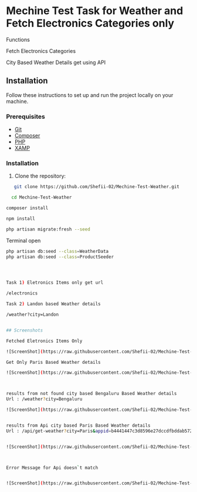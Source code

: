 
# Mechine Test Task for Weather  and Fetch Electronics  Categories only

Functions 

Fetch Electronics  Categories

City Based Weather Details get using API 

## Installation
Follow these instructions to set up and run the project locally on your machine.

### Prerequisites

- [Git](https://git-scm.com/)
- [Composer](https://getcomposer.org/)
- [PHP](https://www.php.net/)
- [XAMP](https://www.apachefriends.org/)

### Installation

1. Clone the repository:

```bash
   git clone https://github.com/Shefii-02/Mechine-Test-Weather.git
```
 ```bash
   cd Mechine-Test-Weather
```

 ```bash
composer install
```
 ```bash
npm install
```


 ```bash
 php artisan migrate:fresh --seed
```
Terminal open

 ```bash
php artisan db:seed --class=WeatherData
php artisan db:seed --class=ProductSeeder   




 Task 1) Eletronics Items only get url

/electronics

 Task 2) Landon based Weather details 

/weather?city=Landon


## Screenshots

Fetched Eletronics Items Only

![ScreenShot](https://raw.githubusercontent.com/Shefii-02/Mechine-Test-Weather/main/public/assets/screenshots/screenshots/electronics-products.png)

Get Only Paris Based Weather details 

![ScreenShot](https://raw.githubusercontent.com/Shefii-02/Mechine-Test-Weather/main/public/assets/screenshots/screenshots/wheather-details.png)



results from not found city based Bengaluru Based Weather details 
Url : /weather?city=Bengaluru

![ScreenShot](https://raw.githubusercontent.com/Shefii-02/Mechine-Test-Weather/main/public/assets/screenshots/city-not-found.png)


results from Api city based Paris Based Weather details 
Url : /api/get-weather?city=Paris&appid=b4441447c3d8596e27dccdfbddab5728


![ScreenShot](https://raw.githubusercontent.com/Shefii-02/Mechine-Test-Weather/main/public/assets/screenshots/where-details-from-api.png)



Error Message for Api doesn`t match


![ScreenShot](https://raw.githubusercontent.com/Shefii-02/Mechine-Test-Weather/main/public/assets/screenshots/api-error.png)


